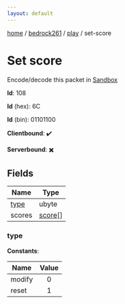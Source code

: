 ```yaml
---
layout: default
---
```


[home](/)  /  [bedrock261](/protocol/bedrock261)  /  [play](/protocol/bedrock261/play)  /  set-score

# Set score

Encode/decode this packet in [Sandbox](../../../sandbox/bedrock261#Play.SetScore)

**Id**: 108

**Id** (hex): 6C

**Id** (bin): 01101100

**Clientbound**: ✔️

**Serverbound**: ✖️

## Fields

Name | Type
---|---
[type](#type) | ubyte
scores | [score](/protocol/bedrock261/types/score)[]

### type

**Constants**:

Name | Value
---|:---:
modify | 0
reset | 1
